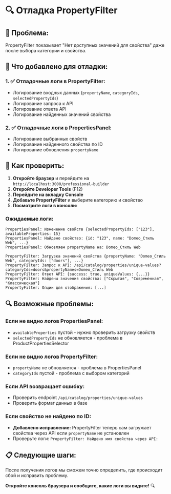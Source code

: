 # 🔍 Отладка PropertyFilter

## 🎯 Проблема:
PropertyFilter показывает "Нет доступных значений для свойства" даже после выбора категории и свойства.

## 🔧 Что добавлено для отладки:

### **1. ✅ Отладочные логи в PropertyFilter:**
- Логирование входных данных (`propertyName`, `categoryIds`, `selectedPropertyIds`)
- Логирование запроса к API
- Логирование ответа API
- Логирование найденных значений свойства

### **2. ✅ Отладочные логи в PropertiesPanel:**
- Логирование выбранных свойств
- Логирование найденного свойства по ID
- Логирование обновления `propertyName`

## 🚀 Как проверить:

1. **Откройте браузер** и перейдите на `http://localhost:3000/professional-builder`
2. **Откройте Developer Tools** (F12)
3. **Перейдите на вкладку Console**
4. **Добавьте PropertyFilter** и выберите категорию и свойство
5. **Посмотрите логи в консоли:**

### **Ожидаемые логи:**

```
PropertiesPanel: Изменение свойств {selectedPropertyIds: ["123"], availableProperties: 15}
PropertiesPanel: Найдено свойство: {id: "123", name: "Domeo_Стиль Web", ...}
PropertiesPanel: Обновляем propertyName на: Domeo_Стиль Web

PropertyFilter: Загрузка значений свойства {propertyName: "Domeo_Стиль Web", categoryIds: ["doors"], ...}
PropertyFilter: Запрос к API: /api/catalog/properties/unique-values?categoryIds=doors&propertyNames=Domeo_Стиль Web
PropertyFilter: Ответ API: {success: true, uniqueValues: {...}}
PropertyFilter: Найдены значения свойства: ["Скрытая", "Современная", "Классическая"]
PropertyFilter: Опции для отображения: [...]
```

## 🔍 Возможные проблемы:

### **Если не видно логов PropertiesPanel:**
- `availableProperties` пустой - нужно проверить загрузку свойств
- `selectedPropertyIds` не обновляется - проблема в ProductPropertiesSelector

### **Если не видно логов PropertyFilter:**
- `propertyName` не обновляется - проблема в PropertiesPanel
- `categoryIds` пустой - проблема с выбором категорий

### **Если API возвращает ошибку:**
- Проверить endpoint `/api/catalog/properties/unique-values`
- Проверить формат данных в базе

### **Если свойство не найдено по ID:**
- **Добавлено исправление:** PropertyFilter теперь сам загружает свойства через API если `propertyName` не установлен
- Проверьте логи: `PropertyFilter: Найдено имя свойства через API:`

## 📋 Следующие шаги:

После получения логов мы сможем точно определить, где происходит сбой и исправить проблему.

**Откройте консоль браузера и сообщите, какие логи вы видите!** 🔍
